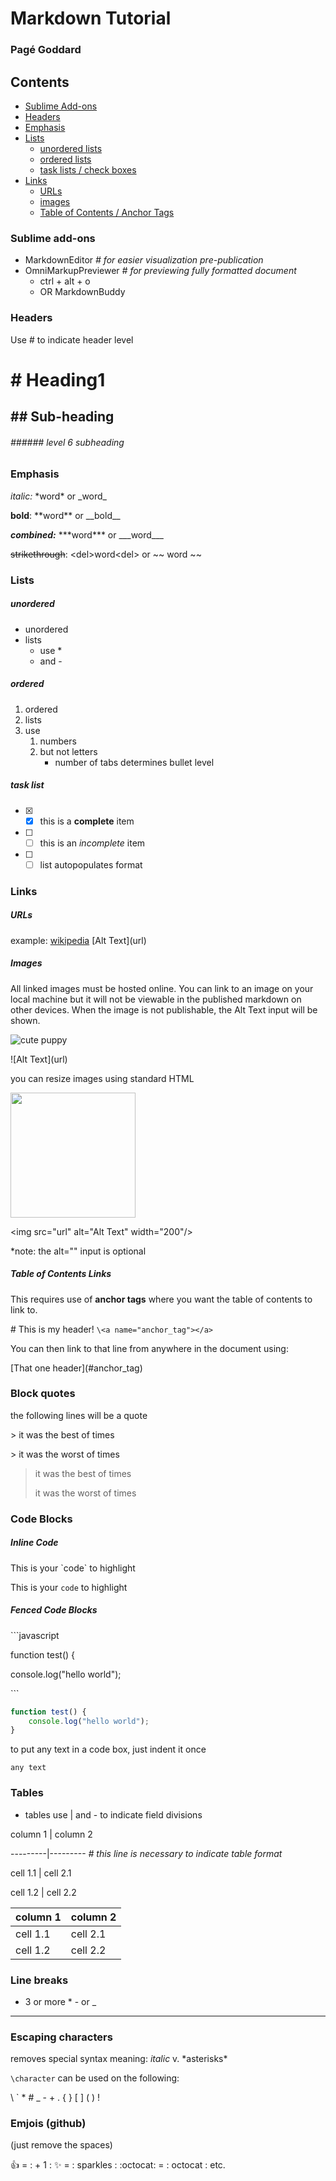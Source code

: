 # Markdown Tutorial
### Pagé Goddard

## Contents
* [Sublime Add-ons](#add-ons)
* [Headers](#headers)
* [Emphasis](#emphasis)
* [Lists](#lists)
    - [unordered lists](#unordered)
    - [ordered lists](#ordered)
    - [task lists / check boxes](#tasks)
* [Links](#links)
    - [URLs](#url)
    - [images](#images)
    - [Table of Contents / Anchor Tags](#contents)



### Sublime add-ons <a name="add-ons"></a>
* MarkdownEditor *# for easier visualization pre-publication*
* OmniMarkupPreviewer *# for previewing fully formatted document*
    - ctrl + alt + o
    - OR MarkdownBuddy

### Headers <a name="headers"></a>
Use \# to indicate header level
# \# Heading1
## \#\# Sub-heading
###### \#\#\#\#\#\# level 6 subheading

### Emphasis <a name="emphasis"></a>
*italic:* \*word\* or \_word\_ <a name="italic"></a>

**bold**: \*\*word\*\* or \_\_bold\_\_ <a name="bold"></a>

***combined:*** \*\*\*word\*\*\* or \_\_\_word\_\_\_ <a name="combo"></a>

<del>strikethrough</del>: <del\>word<del\> or ~~ word ~~ <a name="strike"></a>

### Lists <a name="lists"></a>
##### unordered <a name="unordered"></a>
* unordered
* lists
    -  use \*
    - and \-

##### ordered <a name="ordered"></a>
1. ordered
2. lists
3. use
    1. numbers
    2. but not letters
        * number of tabs determines bullet level

##### task list <a name="tasks"></a>
- [x] - [x] this is a **complete** item
- [ ] - [ ] this is an *incomplete* item
- [ ] - [ ] list autopopulates format

### Links <a name="links"></a>
##### URLs <a name="urls"></a>
example: [wikipedia](https://en.wikipedia.org/wiki/Main_Page)
\[Alt Text](url)

##### Images <a name="images"></a>
All linked images must be hosted online. You can link to an image on your local machine but it will not be viewable in the published markdown on other devices. When the image is not publishable, the Alt Text input will be shown.

![cute puppy](http://www.zarias.com/wp-content/uploads/2015/12/61-cute-puppies.jpg)

\!\[Alt Text](url)

you can resize images using standard HTML

<img src="http://www.zarias.com/wp-content/uploads/2015/12/61-cute-puppies.jpg" width="200"/>

\<img src="url" alt="Alt Text" width="200"/> 

*note: the alt="" input is optional

##### Table of Contents Links <a name="contents"></a>
This requires use of **anchor tags** where you want the table of contents to link to.

\# This is my header! `\<a name="anchor_tag"></a>`


You can then link to that line from anywhere in the document using:

\[That one header\]\(\#anchor_tag\)

### Block quotes <a name="quotes"></a>
the following lines will be a quote

\> it was the best of times

\> it was the worst of times
> it was the best of times
> 
> it was the worst of times

### Code Blocks <a name="code"></a>
##### Inline Code <a name="inline"></a>

This is your \`code\` to highlight

This is your `code` to highlight

##### Fenced Code Blocks <a name="block"></a>

\```javascript

function test() {

console.log("hello world");

\```

```javascript
function test() {
    console.log("hello world");
}
```

to put any text in a code box, just indent it once

    any text

### Tables <a name="tables"></a>
* tables use | and - to indicate field divisions

column 1 | column 2

\---------|--------- *# this line is necessary to indicate table format*

cell 1.1 | cell 2.1

cell 1.2 | cell 2.2

column 1 | column 2
---------|---------
cell 1.1 | cell 2.1
cell 1.2 | cell 2.2

### Line breaks <a name="linebreak"></a>
* 3 or more \* \- or \_
---


### Escaping characters <a name="escape"></a>
removes special syntax meaning: 
*italic* v. \*asterisks\*

`\character` can be used on the following:

\\ \` \* \# \_ \- \+ \.
\{ \} \[ \] \( \) \!

### Emjois (github) <a name="emojis"></a>

(just remove the spaces)

:+1: = \: \+ 1 \:
:sparkles: = \: sparkles \:
:octocat: = \: octocat \:
etc.

